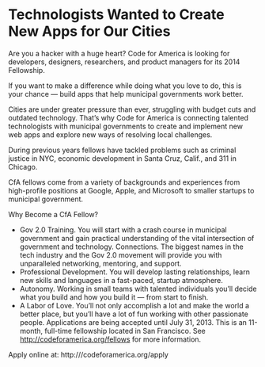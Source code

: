 Technologists Wanted to Create New Apps for Our Cities
===

Are you a hacker with a huge heart? Code for America is looking for developers, designers, researchers, and product managers for its 2014 Fellowship.

If you want to make a difference while doing what you love to do, this is your chance — build apps that help municipal governments work better.

Cities are under greater pressure than ever, struggling with budget cuts and outdated technology. That’s why Code for America is connecting talented technologists with municipal governments to create and implement new web apps and explore new ways of resolving local challenges.

During previous years fellows have tackled problems such as criminal justice in NYC, economic development in Santa Cruz, Calif., and 311 in Chicago.

CfA fellows come from a variety of backgrounds and experiences from high-profile positions at Google, Apple, and Microsoft to smaller startups to municipal government.

Why Become a CfA Fellow?
* Gov 2.0 Training. You will start with a crash course in municipal government and gain practical understanding of the vital intersection of government and technology.
Connections. The biggest names in the tech industry and the Gov 2.0 movement will provide you with unparalleled networking, mentoring, and support.
* Professional Development. You will develop lasting relationships, learn new skills and languages in a fast-paced, startup atmosphere.
* Autonomy. Working in small teams with talented individuals you’ll decide what you build and how you build it — from start to finish.
* A Labor of Love. You’ll not only accomplish a lot and make the world a better place, but you’ll have a lot of fun working with other passionate people.
Applications are being accepted until July 31, 2013. This is an 11-month, full-time fellowship located in San Francisco. See http://codeforamerica.org/fellows for more information.

Apply online at: http:///codeforamerica.org/apply
